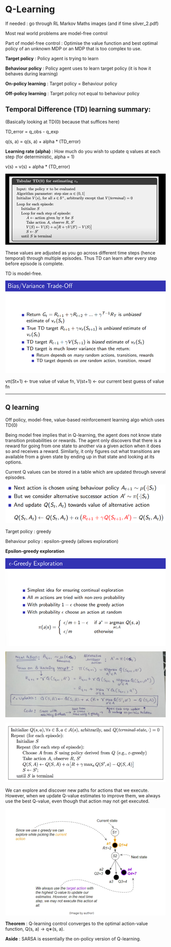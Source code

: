 # Q-Learning

If needed : go through RL Markov Maths images (and if time silver_2.pdf)

Most real world problems are model-free control

Part of model-free control : Optimise the value function and best optimal policy of an unknown MDP or an MDP that is too complex to use.

**Target policy** : Policy agent is trying to learn

**Behaviour policy** : Policy agent uses to learn target policy (it is how it behaves during learning)

**On-policy learning** : Target policy = Behaviour policy

**Off-policy learning** : Target policy not equal to behaviour policy

## Temporal Difference (TD) learning summary: 

(Basically looking at TD(0) because that suffices here)

TD_error = q_obs - q_exp

q(s, a) = q(s, a) + alpha * (TD_error)

**Learning rate (alpha)** : How much do you wish to update q values at each step (for deterministic, alpha = 1)

v(s) = v(s) + alpha * (TD_error)

![](img/image-9.png)

These values are adjusted as you go across different time steps (hence temporal) through multiple episodes. Thus TD can learn after every step before episode is complete.

TD is model-free.

![](img/image-8.png) 

vπ(St+1) <- true value of value fn, V(st+1) <- our current best guess of value fn

---

## Q learning

Off policy, model-free, value-based reinforcement learning algo which uses TD(0)

Being model free implies that in Q-learning, the agent does not know state transition probabilities or rewards. The agent only discovers that there is a reward for going from one state to another via a given action when it does so and receives a reward. Similarly, it only figures out what transitions are available from a given state by ending up in that state and looking at its options. 

Current Q values can be stored in a table which are updated through several episodes.

![](img/image-1.png)

Target policy : greedy

Behaviour policy : epsilon-greedy (allows exploration)

**Epsilon-greedy exploration**

![](img/image-13.png)

![](img/image-2.jpg)

![](img/image-14.png)

We can explore and discover new paths for actions that we execute.
However, when we update Q-value estimates to improve them, we always use the best Q-value, even though that action may not get executed.

![](img/image-11.png)

**Theorem** : Q-learning control converges to the optimal action-value function, Q(s, a) → q∗(s, a).

**Aside** : SARSA is essentially the on-policy version of Q-learning.

